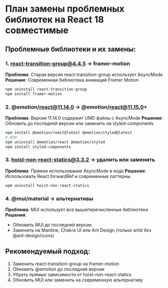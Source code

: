 # План замены проблемных библиотек на React 18 совместимые

## Проблемные библиотеки и их замены:

### 1. react-transition-group@4.4.5 → framer-motion
**Проблема**: Старая версия react-transition-group использует AsyncMode
**Решение**: Современная библиотека анимаций Framer Motion
```bash
npm uninstall react-transition-group
npm install framer-motion
```

### 2. @emotion/react@11.14.0 → @emotion/react@11.15.0+
**Проблема**: Версия 11.14.0 содержит UMD файлы с AsyncMode
**Решение**: Обновить до последней версии или заменить на styled-components
```bash
npm install @emotion/react@latest @emotion/styled@latest
# ИЛИ
npm uninstall @emotion/react @emotion/styled
npm install styled-components
```

### 3. hoist-non-react-statics@3.3.2 → удалить или заменить
**Проблема**: Прямое использование AsyncMode в коде
**Решение**: Использовать React.forwardRef и современные паттерны
```bash
npm uninstall hoist-non-react-statics
```

### 4. @mui/material → альтернативы
**Проблема**: MUI использует все вышеперечисленные библиотеки
**Решения**:
- Обновить MUI до последней версии
- Заменить на Mantine, Chakra UI или Ant Design (только antd без @ant-design/icons)

## Рекомендуемый подход:
1. Заменить react-transition-group на framer-motion
2. Обновить @emotion до последней версии
3. Убрать прямые зависимости от hoist-non-react-statics
4. Обновить MUI или заменить на современную альтернативу